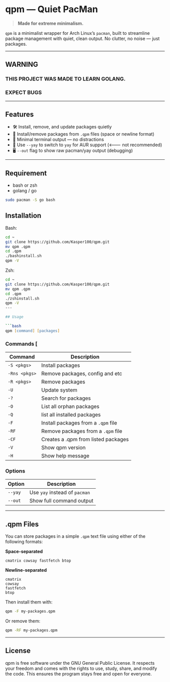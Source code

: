 # qpm — Quiet PacMan

> **Made for extreme minimalism.**

`qpm` is a minimalist wrapper for Arch Linux’s `pacman`, built to streamline package management with quiet, clean output. No clutter, no noise — just packages.

---

## WARNING
### THIS PROJECT WAS MADE TO LEARN GOLANG. 
### EXPECT BUGS

---

## Features

* 🛠 Install, remove, and update packages quietly
* 📜 Install/remove packages from `.qpm` files (space or newline format)
* 🤫 Minimal terminal output — no distractions
* 🔀 Use `--yay` to switch to `yay` for AUR support (<--- not recommended)
* 🖥 `--out` flag to show raw pacman/yay output (debugging)

---
## Requirement
* bash or zsh
* golang / go
``` bash
sudo pacman -S go bash
```
## Installation
Bash:
``` bash
cd ~
git clone https://github.com/Kasper100/qpm.git
mv qpm .qpm
cd .qpm
./bashinstall.sh
qpm -V
```
Zsh:
``` zsh
cd ~
git clone https://github.com/Kasper100/qpm.git
mv qpm .qpm
cd .qpm
./zshinstall.sh
qpm -V
---

## Usage

```bash
qpm [command] [packages]
```

### Commands [

| Command     | Description                         |
| ----------- | ----------------------------------- |
| `-S <pkgs>` | Install packages                    |
| `-Rns <pkgs>` | Remove packages, config and etc   |
| `-R <pkgs>` | Remove packages                     |
| `-U`        | Update system                       |
| `-?`        | Search for packages                 |
| `-O`        | List all orphan packages            |
| `-Q`        | list all installed packages         |
| `-F`        | Install packages from a `.qpm` file |
| `-RF`       | Remove packages from a `.qpm` file  |
| `-CF`        | Creates a .qpm from listed packages |
| `-V`        | Show qpm version                    |
| `-H`        | Show help message                   |

### Options

| Option  | Description                   |
| ------- | ----------------------------- |
| `--yay` | Use `yay` instead of `pacman` |
| `--out` | Show full command output      |

---

## .qpm Files

You can store packages in a simple `.qpm` text file using either of the following formats:

**Space-separated**

```
cmatrix cowsay fastfetch btop
```

**Newline-separated**

```
cmatrix
cowsay
fastfetch
btop
```

Then install them with:

```bash
qpm -F my-packages.qpm
```

Or remove them:

```bash
qpm -RF my-packages.qpm
```

---

## License

qpm is free software under the GNU General Public License.
It respects your freedom and comes with the rights to use, study, share, and modify the code.
This ensures the program stays free and open for everyone.
